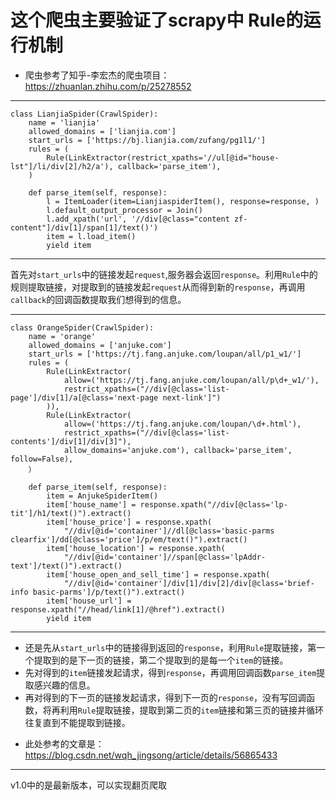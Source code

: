 这个爬虫主要验证了scrapy中 Rule的运行机制
=============================================================
 - 爬虫参考了知乎-李宏杰的爬虫项目：https://zhuanlan.zhihu.com/p/25278552</br>
--------------------------------------------------------------------
```
class LianjiaSpider(CrawlSpider):
    name = 'lianjia'
    allowed_domains = ['lianjia.com']
    start_urls = ['https://bj.lianjia.com/zufang/pg1l1/']
    rules = (
        Rule(LinkExtractor(restrict_xpaths='//ul[@id="house-lst"]/li/div[2]/h2/a'), callback='parse_item'),
    )

    def parse_item(self, response):
        l = ItemLoader(item=LianjiaspiderItem(), response=response, )
        l.default_output_processor = Join()
        l.add_xpath('url', '//div[@class="content zf-content"]/div[1]/span[1]/text()')
        item = l.load_item()
        yield item
```
--------------------------------------------------------------------
首先对`start_urls`中的链接发起`request`,服务器会返回`response`。利用`Rule`中的规则提取链接，对提取到的链接发起`request`从而得到新的`response`，再调用`callback`的回调函数提取我们想得到的信息。

------------------------------------------------------------------
```
class OrangeSpider(CrawlSpider):
    name = 'orange'
    allowed_domains = ['anjuke.com']
    start_urls = ['https://tj.fang.anjuke.com/loupan/all/p1_w1/']
    rules = (
        Rule(LinkExtractor(
            allow=('https://tj.fang.anjuke.com/loupan/all/p\d+_w1/'),
            restrict_xpaths=("//div[@class='list-page']/div[1]/a[@class='next-page next-link']")
        )),
        Rule(LinkExtractor(
            allow=('https://tj.fang.anjuke.com/loupan/\d+.html'),
            restrict_xpaths=("//div[@class='list-contents']/div[1]/div[3]"),
            allow_domains='anjuke.com'), callback='parse_item', follow=False),
    ）
    
    def parse_item(self, response):
        item = AnjukeSpiderItem()
        item['house_name'] = response.xpath("//div[@class='lp-tit']/h1/text()").extract()
        item['house_price'] = response.xpath(
            "//div[@id='container']//dl[@class='basic-parms clearfix']/dd[@class='price']/p/em/text()").extract()
        item['house_location'] = response.xpath(
            "//div[@id='container']//span[@class='lpAddr-text']/text()").extract()
        item['house_open_and_sell_time'] = response.xpath(
            "//div[@id='container']/div[1]/div[2]/div[@class='brief-info basic-parms']/p/text()").extract()
        item['house_url'] = response.xpath("//head/link[1]/@href").extract()
        yield item
```
--------------------------------------------------------------------
* 还是先从`start_urls`中的链接得到返回的`response`，利用`Rule`提取链接，第一个提取到的是下一页的链接，第二个提取到的是每一个`item`的链接。</br>
* 先对得到的`item`链接发起请求，得到`response`，再调用回调函数`parse_item`提取感兴趣的信息。</br>
* 再对得到的下一页的链接发起请求，得到下一页的`response`，没有写回调函数，将再利用`Rule`提取链接，提取到第二页的`item`链接和第三页的链接并循环往复直到不能提取到链接。</br>
 - 此处参考的文章是：https://blog.csdn.net/wqh_jingsong/article/details/56865433
 -------------------------------------------------------------------
 v1.0中的是最新版本，可以实现翻页爬取
